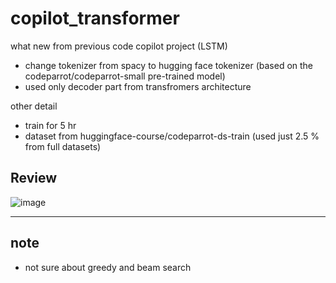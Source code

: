 # copilot_transformer

what new from previous code copilot project (LSTM)
* change tokenizer from spacy to hugging face tokenizer (based on the codeparrot/codeparrot-small pre-trained model)
* used only decoder part from transfromers architecture

other detail

* train for 5 hr
* dataset from huggingface-course/codeparrot-ds-train (used just 2.5 % from full datasets)

## Review

![image](https://user-images.githubusercontent.com/78832408/224545894-db24cbd3-99d0-435c-b1ec-8916d8fc32a1.png)

---

## note
- not sure about greedy and beam search 


